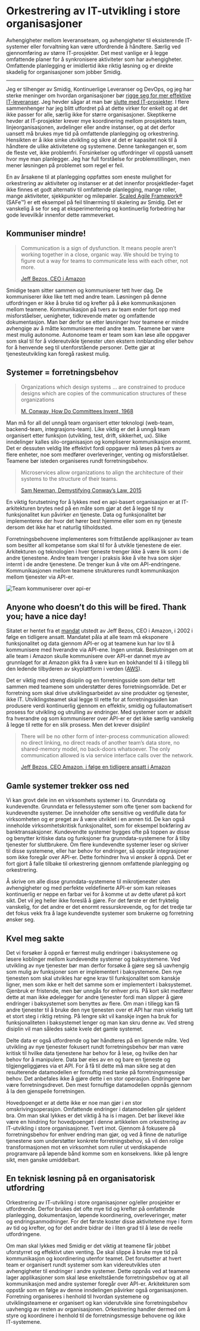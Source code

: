 # Orkestrering av IT-utvikling i store organisasjoner

Avhengigheter mellom leveranseteam, og avhengigheter til eksisterende IT-systemer eller forvaltning kan være utfordrende å håndtere. Særlig ved gjennomføring av større IT-prosjekter. Det mest vanlige er å legge omfattende planer for å synkronisere aktiviteter som har avhengigheter. Omfattende planlegging er imidlertid ikke riktig løsning og er direkte skadelig for organisasjoner som jobber Smidig.

---

Jeg er tilhenger av Smidig, Kontinuerlige Leveranser og DevOps, og jeg har sterke meninger om hvordan organisasjoner bør [rigge seg for mer effektive IT-leveranser](http://open.bekk.no/usrbizdevops). Jeg hevder sågar at man bør [slutte med IT-prosjekter](http://open.bekk.no/slutt-med-it-prosjekter). I flere sammenhenger har jeg blitt utfordret på at dette virker for enkelt og at det ikke passer for alle, særlig ikke for større organisasjoner. Skeptikerne hevder at IT-prosjekter krever mye koordinering mellom prosjektets team, linjeorganisasjonen, avdelinger eller andre instanser, og at det derfor uansett må brukes mye tid på omfattende planlegging og orkestrering. Hensikten er å ikke sinke utvikling og sikre at det er kapasitet nok til å håndtere de ulike aktivitetene og systemene. Denne tankegangen er, som de fleste vet, ikke problemfri. Forsinkelser og utfordringer vil oppstå uansett hvor mye man planlegger. Jeg har full forståelse for problemstillingen, men mener løsningen på problemet som regel er feil.

En av årsakene til at planlegging oppfattes som eneste mulighet for orkestrering av aktiviteter og instanser er at det innenfor prosjektleder-faget ikke finnes et godt alternativ til omfattende planlegging, mange roller, mange aktiviteter, sjekkpunkter og milepæler. [Scaled Agile Framework&reg;](http://www.scaledagileframework.com/) (SAFe&trade;) er ett eksempel på feil tilnærming til skalering av Smidig. Det er vanskelig å se for seg at eksperimentering og kontinuerlig forbedring har gode levevilkår innenfor dette rammeverket.

## Kommuniser mindre!

> Communication is a sign of dysfunction. It means people aren’t working together in a close, organic way. We should be trying to figure out a way for teams to communicate less with each other, not more.
>
> [Jeff Bezos, CEO i Amazon](http://www.amazon.com/The-Everything-Store-Bezos-Amazon/dp/0316219266)

Smidige team sitter sammen og kommuniserer tett hver dag. De kommuniserer ikke like tett med andre team. Løsningen på denne utfordringen er ikke å bruke tid og krefter på å øke kommunikasjonen mellom teamene. Kommunikasjon på tvers av team ender fort opp med misforståelser, uenigheter, tidkrevende møter og omfattende dokumentasjon. Man bør derfor se etter løsninger hvor teamene er mindre avhengige av å måtte kommunisere med andre team. Teamene bør være mest mulig autonome. Autonome team er team som kan løse alle oppgaver som skal til for å videreutvikle tjenester uten ekstern innblanding eller behov for å henvende seg til utenforstående personer. Dette gjør at tjenesteutvikling kan foregå raskest mulig.

## Systemer = forretningsbehov
> Organizations which design systems ... are constrained to produce designs which are copies of the communication structures of these organizations
>
> [M. Conway, How Do Committees Invent, 1968](http://www.melconway.com/research/committees.html)

Man må for all del unngå team organisert etter teknologi (web-team, backend-team, integrasjons-team). Like viktig er det å unngå team organisert etter funksjon (utvikling, test, drift, sikkerhet, ux). Slike inndelinger kalles silo-organisasjon og kompliserer kommunikasjon enormt. Det er dessuten veldig lite effektivt fordi oppgaver må løses på tvers av flere enheter, noe som medfører overleveringer, venting og misforståelser. Teamene bør isteden organiseres rundt forretningsbehov.

> Microservices allow organizations to align the architecture of their systems to the structure of their teams.
>
> [Sam Newman, Demystifying Conway’s Law, 2015](https://www.thoughtworks.com/insights/blog/demystifying-conways-law)

En viktig forutsetning for å lykkes med en api-basert organisasjon er at IT-arkitekturen brytes ned på en måte som gjør at det å legge til ny funksjonalitet kun påvirker *en* tjeneste. Data og funksjonalitet bør implementeres der hvor det hører best hjemme eller som en ny tjeneste dersom det ikke har et naturlig tilholdssted.

Forretningsbehovene implementeres som frittstående applikasjoner av team som besitter all kompetanse som skal til for å utvikle tjenestene de eier. Arkitekturen og teknologien i hver tjeneste trenger ikke å være lik som i de andre tjenestene. Andre team trenger i praksis ikke å vite hva som skjer internt i de andre tjenestene. De trenger kun å vite om API-endringene. Kommunikasjonen mellom teamene struktureres rundt kommunikasjon mellom tjenester via API-er.

![Team kommuniserer over api-er](https://github.com/steinim/writings/raw/master/images/teams_api.png)

##  Anyone who doesn’t do this will be fired.  Thank you; have a nice day!
Sitatet er hentet fra et [mandat](http://nfbnet.org/pipermail/nfbcs_nfbnet.org/2011-October/003472.html) utstedt av Jeff Bezos, CEO i Amazon, i 2002 i følge en tidligere ansatt. Mandatet påla at alle team må eksponere funksjonalitet og data gjennom API-er og at teamene kun har lov til å kommunisere med hverandre via API-ene. Ingen unntak. Beslutningen om at alle team i Amazon skulle kommunisere over API-er dannet mye av grunnlaget for at Amazon gikk fra å være kun en bokhandel til å i tillegg bli den ledende tilbyderen av skyplattform i verden ([AWS](https://aws.amazon.com/)).

Det er viktig med streng disiplin og en forretningsside som deltar tett sammen med teamene som understøtter deres forretningsområde. Det er forretning som skal drive utviklingsarbeidet av sine produkter og tjenester, ikke IT. Utviklingsteamet skal legge til rette for at forretningssiden kan produsere verdi kontinuerlig gjennom en effektiv, smidig og fullautomatisert prosess for utvikling og utrulling av endringer. Med systemer som er adskilt fra hverandre og som kommuniserer over API-er er det ikke særlig vanskelig å legge til rette for en slik prosess. Men det krever disiplin!

> There will be no other form of inter-process communication allowed: no direct linking, no direct reads of another team’s data store, no shared-memory model, no back-doors whatsoever. The only communication allowed is via service interface calls over the network.
>
> [Jeff Bezos, CEO Amazon, i følge en tidligere ansatt i Amazon](http://nfbnet.org/pipermail/nfbcs_nfbnet.org/2011-October/003472.html)

## Gamle systemer trekker oss ned
Vi kan grovt dele inn en virksomhets systemer i to. Grunndata og kundevendte. Grunndata er fellessystemer som ofte tjener som backend for kundevendte systemer. De inneholder ofte sensitive og verdifulle data for virksomheten og er preget av å være utviklet i en annen tid. De kan også inneholde virksomhetskritisk funksjonalitet, som for eksempel bokføring av banktransaksjoner. Kundevendte systemer bygges ofte på toppen av disse og benytter kritiske data og funksjoner fra grunndata-systemene for å tilby tjenester for sluttbrukere. Om flere kundevendte systemer leser og skriver til disse systemene, eller har behov for endringer, så oppstår integrasjoner som ikke foregår over API-er. Dette forhindrer hva vi ønsker å oppnå. Det er fort gjort å falle tilbake til orkestrering gjennom omfattende planlegging og orkestrering.

Å skrive om alle disse grunndata-systemene til mikrotjenester uten avhengigheter og med perfekte veldefinerte API-er som kan releases kontinuerlig er neppe en farbar vei for å komme ut av dette uføret på kort sikt. Det vil jeg heller ikke foreslå å gjøre. For det første er det fryktelig vanskelig, for det andre er det enormt ressurskrevende, og for det tredje tar det fokus vekk fra å lage kundevendte systemer som brukerne og forretning ønsker seg.

## Kvel meg sakte
Det vi forsøker å oppnå er færrest mulig endringer i baksystemene og løsere koblinger mellom kundevendte systemer og baksystemene. Ved utvikling av nye tjenester bør man derfor forsøke å gjøre seg så uavhengig som mulig av funksjoner som er implementert i baksystemene. Den nye tjenesten som skal utvikles har egne krav til funksjonalitet som kanskje ligner, men som ikke er helt det samme som er implementert i baksystemet. Gjenbruk er fristende, men bør unngås for enhver pris. På kort sikt medfører dette at man ikke ødelegger for andre tjenester fordi man slipper å gjøre endringer i baksystemet som benyttes av flere. Om man i tillegg kan få andre tjenester til å bruke den nye tjenesten over et API har man virkelig tatt et stort steg i riktig retning. På lengre sikt vil kanskje ingen ha bruk for funksjonaliteten i baksystemet lenger og man kan skru denne av. Ved streng disiplin vil man således sakte kvele det gamle systemet.

Delte data er også utfordrende og bør håndteres på en lignende måte. Ved utvikling av nye tjenester fokusert rundt forretningsbehov bør man være kritisk til hvilke data tjenestene har behov for å lese, og hvilke den har behov for å manipulere. Data bør eies av en og bare en tjeneste og tilgjengeliggjøres via et API. For å få til dette må man sikre seg at den resulterende datamodellen er fornuftig med tanke på forretningsmessige behov. Det anbefales ikke å gjøre dette i en stor operasjon. Endringene bør være forretningsdrevet. Den mest fornuftige datamodellen oppnås gjennom å la den gjenspeile forretningen.

Hovedpoenget er at dette ikke er noe man gjør i *en* stor omskrivingsoperasjon. Omfattende endringer i datamodellen går sjeldent bra. Om man skal lykkes er det viktig å ha is i magen. Det bør likevel ikke være en hindring for hovedpoenget i denne artikkelen om orkestrering av IT-utvikling i store organisasjoner. Tvert imot. Gjennom å fokusere på forretningsbehov for enhver endring man gjør, og ved å finne de naturlige tjenestene som understøtter konkrete forretningsbehov, så vil den rolige transformasjonen mot en virksomhet som ruller ut verdiskapende programvare på løpende bånd komme som en konsekvens. Ikke på lengre sikt, men ganske umiddelbart.

## En teknisk løsning på en organisatorisk utfordring
Orkestrering av IT-utvikling i store organisasjoner og/eller prosjekter er utfordrende. Derfor brukes det ofte mye tid og krefter på omfattende planlegging, dokumentasjon, løpende koordinering, overleveringer, møter og endringsanmodninger. For det første koster disse aktivitetene mye i form av tid og krefter, og for det andre bidrar de i liten grad til å løse de reelle utfordringene.

Om man skal lykkes med Smidig er det viktig at teamene får jobbet uforstyrret og effektivt uten venting. De skal slippe å bruke mye tid på kommunikasjon og koordinering utenfor teamet. Det forutsetter at hvert team er organisert rundt systemer som kan videreutvikles uten avhengigheter til endringer i andre systemer. Dette oppnås ved at teamene lager applikasjoner som skal løse enkeltstående forretningsbehov og at all kommunikasjon med andre systemer foregår over API-er. Arkitekturen som oppstår som en følge av denne inndelingen påvirker også organisasjonen. Forretning organiseres i henhold til hvordan systemene og utviklingsteamene er organisert og kan viderutvikle sine forretningsbehov uavhengig av resten av organisasjonen. Orkestrering handler dermed om å styre og koordinere i henhold til de forretningsmessige behovene og ikke IT-systemene.